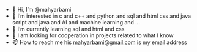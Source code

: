 - 👋 Hi, I’m @mahyarbami
- 👀 I’m interested in c and c++ and python and sql and html css and java script and java and AI and machine learning and ...
- 🌱 I’m currently learning sql and html and css
- 💞️ I am looking for cooperation in projects related to what I know
- 📫 How to reach me his mahyarbami@gmail.com is my email address

<!---
mahyarcs50/mahyarcs50 is a ✨ special ✨ repository because its `README.md` (this file) appears on your GitHub profile.
You can click the Preview link to take a look at your changes.
--->
